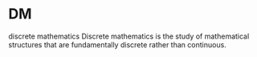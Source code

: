 # DM
discrete mathematics
Discrete mathematics is the study of mathematical structures that are fundamentally discrete rather than continuous.
